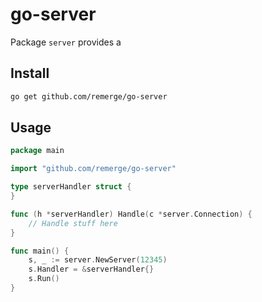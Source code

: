 # go-server

Package `server` provides a 

## Install

```bash
go get github.com/remerge/go-server
```

## Usage

```go
package main

import "github.com/remerge/go-server"

type serverHandler struct {
}

func (h *serverHandler) Handle(c *server.Connection) {
	// Handle stuff here
}

func main() {
	s, _ := server.NewServer(12345)
    s.Handler = &serverHandler{}
    s.Run()
}
```
